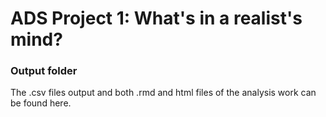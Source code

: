 # ADS Project 1:  What's in a realist's mind?

### Output folder
The .csv files output and both .rmd and html files of the analysis work can be found here.

